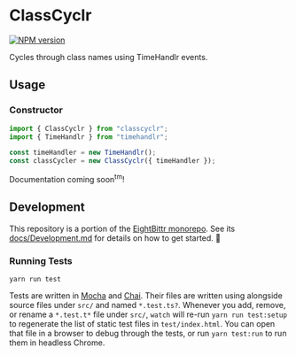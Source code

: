 <!-- Top -->

# ClassCyclr

[![NPM version](https://badge.fury.io/js/classcyclr.svg)](http://badge.fury.io/js/classcyclr)

Cycles through class names using TimeHandlr events.

<!-- /Top -->

## Usage

### Constructor

```typescript
import { ClassCyclr } from "classcyclr";
import { TimeHandlr } from "timehandlr";

const timeHandler = new TimeHandlr();
const classCycler = new ClassCyclr({ timeHandler });
```

Documentation coming soon<sup>tm</sup>!

<!-- Development -->

## Development

This repository is a portion of the [EightBittr monorepo](https://raw.githubusercontent.com/FullScreenShenanigans/EightBittr).
See its [docs/Development.md](../../docs/Development.md) for details on how to get started. 💖

### Running Tests

```shell
yarn run test
```

Tests are written in [Mocha](https://github.com/mochajs/mocha) and [Chai](https://github.com/chaijs/chai).
Their files are written using alongside source files under `src/` and named `*.test.ts?`.
Whenever you add, remove, or rename a `*.test.t*` file under `src/`, `watch` will re-run `yarn run test:setup` to regenerate the list of static test files in `test/index.html`.
You can open that file in a browser to debug through the tests, or run `yarn test:run` to run them in headless Chrome.

<!-- Maps -->
<!-- /Maps -->

<!-- /Development -->
